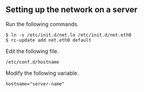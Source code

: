 Setting up the network on a server
----------------------------------
Run the following commands.

    $ ln -s /etc/init.d/net.lo /etc/init.d/net.eth0
    $ rc-update add net.eth0 default

Edit the following file.

    /etc/conf.d/hostname

Modify the following variable.

    hostname="server-name"
